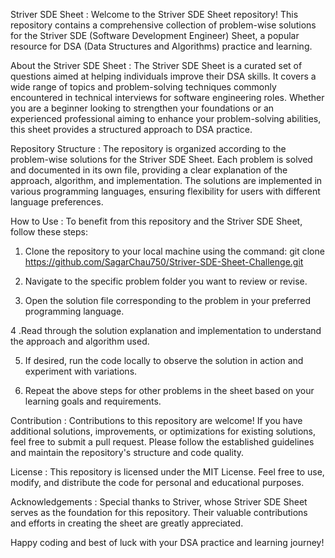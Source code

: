 Striver SDE Sheet :
Welcome to the Striver SDE Sheet repository! This repository contains a comprehensive collection of problem-wise solutions for the Striver SDE (Software Development Engineer) Sheet, a popular resource for DSA (Data Structures and Algorithms) practice and learning.

About the Striver SDE Sheet : 
The Striver SDE Sheet is a curated set of questions aimed at helping individuals improve their DSA skills. It covers a wide range of topics and problem-solving techniques commonly encountered in technical interviews for software engineering roles. Whether you are a beginner looking to strengthen your foundations or an experienced professional aiming to enhance your problem-solving abilities, this sheet provides a structured approach to DSA practice.

Repository Structure :
The repository is organized according to the problem-wise solutions for the Striver SDE Sheet. Each problem is solved and documented in its own file, providing a clear explanation of the approach, algorithm, and implementation. The solutions are implemented in various programming languages, ensuring flexibility for users with different language preferences.

How to Use :
To benefit from this repository and the Striver SDE Sheet, follow these steps:

1. Clone the repository to your local machine using the command:
    git clone https://github.com/SagarChau750/Striver-SDE-Sheet-Challenge.git
2. Navigate to the specific problem folder you want to review or revise.

3. Open the solution file corresponding to the problem in your preferred programming language.

  4 .Read through the solution explanation and implementation to understand the approach and algorithm used.

5. If desired, run the code locally to observe the solution in action and experiment with variations.

6. Repeat the above steps for other problems in the sheet based on your learning goals and requirements.

Contribution :
Contributions to this repository are welcome! If you have additional solutions, improvements, or optimizations for existing solutions, feel free to submit a pull request. Please follow the established guidelines and maintain the repository's structure and code quality.

License :
This repository is licensed under the MIT License. Feel free to use, modify, and distribute the code for personal and educational purposes.

Acknowledgements :
Special thanks to Striver, whose Striver SDE Sheet serves as the foundation for this repository. Their valuable contributions and efforts in creating the sheet are greatly appreciated.

Happy coding and best of luck with your DSA practice and learning journey!
